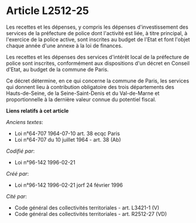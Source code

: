 # Article L2512-25

Les recettes et les dépenses, y compris les dépenses d'investissement des services de la préfecture de police dont l'activité
est liée, à titre principal, à l'exercice de la police active, sont inscrites au budget de l'Etat et font l'objet chaque
année d'une annexe à la loi de finances.

Les recettes et les dépenses des services d'intérêt local de la préfecture de police sont inscrites, conformément aux
dispositions d'un décret en Conseil d'Etat, au budget de la commune de Paris.

Ce décret détermine, en ce qui concerne la commune de Paris, les services qui donnent lieu à contribution obligatoire des
trois départements des Hauts-de-Seine, de la Seine-Saint-Denis et du Val-de-Marne et proportionnelle à la dernière valeur
connue du potentiel fiscal.

**Liens relatifs à cet article**

_Anciens textes_:

  - Loi n°64-707 1964-07-10 art. 38 ecqc Paris
  - Loi n°64-707 du 10 juillet 1964 - art. 38 (Ab)

_Codifié par_:

  - Loi n°96-142 1996-02-21

_Créé par_:

  - Loi n°96-142 1996-02-21 jorf 24 février 1996

_Cité par_:

  - Code général des collectivités territoriales - art. L3421-1 (V)
  - Code général des collectivités territoriales - art. R2512-27 (VD)
